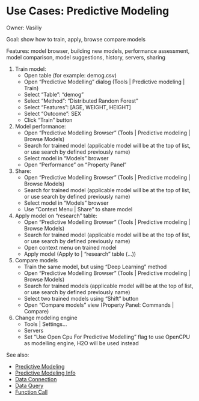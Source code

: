 <!-- TITLE: Use Cases: Predictive Modeling -->
<!-- SUBTITLE: -->

# Use Cases: Predictive Modeling

Owner: Vasiliy

Goal: show how to train, apply, browse compare models

Features: model browser, building new models, performance assessment, model comparison, model suggestions, history, servers, sharing

1. Train model:
   * Open table (for example: demog.csv)
   * Open “Predictive Modelling” dialog (Tools | Predictive modeling | Train)
   * Select “Table”: “demog”
   * Select “Method”: “Distributed Random Forest”
   * Select “Features”: [AGE, WEIGHT, HEIGHT]
   * Select “Outcome”: SEX
   * Click “Train” button
2. Model performance:
   * Open “Predictive Modelling Browser” (Tools | Predictive modeling | Browse Models)
   * Search for trained model (applicable model will be at the top of list, or use search by defined previously name)
   * Select model in “Models” browser 
   * Open “Performance” on “Property Panel” 
3. Share:
   * Open “Predictive Modelling Browser” (Tools | Predictive modeling | Browse Models)
   * Search for trained model (applicable model will be at the top of list, or use search by defined previously name)
   * Select model in “Models” browser 
   * Use “Context Menu | Share” to share model
4. Apply model on “research” table:
   * Open “Predictive Modelling Browser” (Tools | Predictive modeling | Browse Models)
   * Search for trained model (applicable model will be at the top of list, or use search by defined previously name)
   * Open context menu on trained model
   * Apply model (Apply to | “research” table (...))
5. Compare models 
   * Train the same model, but using “Deep Learning” method
   * Open “Predictive Modelling Browser” (Tools | Predictive modeling | Browse Models)
   * Search for trained models (applicable model will be at the top of list, or use search by defined previously name)
   * Select two trained models using “Shift” button
   * Open “Compare models” view (Property Panel: Commands | Compare)
6. Change modeling engine
   * Tools | Settings… 
   * Servers
   * Set “Use Open Cpu For Predictive Modelling” flag to use OpenCPU as modelling engine, H2O will be used instead

See also:
* [Predictive Modeling](../plugins/predictive-modeling.md)
* [Predictive Modeling Info](../plugins/predictive-modeling-info.md)
* [Data Connection](../entities/data-connection.md)
* [Data Query](../entities/data-query.md)
* [Function Call](../entities/function-call.md)
